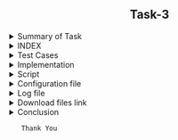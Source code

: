 
<h2 align="center">Task-3</h2>

<details>
  <summary> Summary of Task </summary>
  <ul>
    <br>
    <li> Write a script in Shell.</li>
    <li> This script has been used to download 2 google sheets. </li>
    <li> Both of those Google sheets will have the formate csv file. </li>
    <li> Only the name, Average and Sum columns and their values should be printed. </li>
  </ul>
</details>

<details>
<summary> INDEX </summary>
  <ul>
    <br>
    <li> Test cases</li>
    <li> Implementation </li>
    <li> Script </li>
    <li> Configuration File </li>
    <li> Log file </li>
    <li> download files link  </li>
    <li> Conclusion </li>
  </ul>
  </details>

<details>
  <summary> Test Cases </summary>
  
|S.NO|Test Cases|Test Case Description|Expected Result|Test Status|Output|
|:----:|:-----:|:-----:|:-----:|:-----:|:----:|
|1|**Published Url** |First of all, i used publish to the web option to publish a spreadsheet link and select the .csv format |Url should be published|**PASS** |![webpubleshed](https://user-images.githubusercontent.com/82143335/117056330-d26c8300-ad39-11eb-8232-a9609f1167f8.PNG)|
|2|**The path of commands  is declared in Variable** |I declared the path of commands in variables in the configuration file which i used in my script file. |Path of command should be declare in the variable |**PASS** |![variables](https://user-images.githubusercontent.com/82143335/117057021-95ed5700-ad3a-11eb-9253-faa5df8ca109.PNG)|
|3|**Google spread sheet downloaded in CSV format** |I used wget with -q option with url of the google spread sheet to download in csv format -q option is used for silently downloaded <br/> I used this $WGET $WGETOPT1 $MYURL01 and $MYURL02 the value of these variable extracting from the configuration file |Google spreadsheet in csv format should be downloaded |**PASS** | ![csv formate](https://user-images.githubusercontent.com/82143335/117057486-24fa6f00-ad3b-11eb-8236-6796b3b96303.PNG) |
|4|**Rename downloaded file**|I rename the file   by using mv command  <br/> I used this $MV $OLDFILENAME1 $NEWFILENAME1  the value of these variable extracted from the configuration file |Files should be renamed|**PASS**
|5 |**Rename downloaded file** |I rename the file by using mv command  <br/> I used this $MV $OLDFILENAME2 $NEWFILENAME2 the value of these variable extracted from the configuration file |Files should be renamed|**PASS** 
|6 |**DISPLAY THE OUTPUT using configuration file** | I used the source of configuration file in the script and run the script  <br/> I used  this to extract the required column (awk -F "," '{print "Name :",$name1, "\n", "Sum :",$average1* m "\n", "Average :",$average1, "\n"}') |Script should be run and display the output |**PASS** | ![output](https://user-images.githubusercontent.com/82143335/117057924-a6ea9800-ad3b-11eb-8577-5bfdddeadd6a.PNG) |
|7 |**Adding the column at the top of the spreadsheet** |When i add add a column from the top to my google spreadsheet,it shows in the csv file |--|**PASS**|--|
|8 |**On updating a value below in the spreadsheet** |When i add a value from below in the spreadsheet,it shows in my output. |Output should be updated |**PASS** | |
|9 |**log file** |when script run all logs genrate in log file |log should be genrated successfully in log file |**pass** |![log](https://user-images.githubusercontent.com/82143335/117058350-25473a00-ad3c-11eb-97a4-e4acc19efe6b.PNG)|

  
  </details>
  
  <details>
  <summary> Implementation </summary>
  
In this script, first of all I used publish to the web option to copy the link to the spreadsheet. into the csv format
After that  downloaded the link of the spreadsheet using the wget command and rename the download file with the mv command.
Then I got the required output from awk command.
  
  </details>
  
  <details>
  <summary> Script </summary>
  !/bin/bash
#Here the exact column Intern Name is found.
  
#Here $CAT is used to show the contents of a file.

#GREP is used to find the row with a specific name.

#-i is used to find letters whether the letter is in upercase or in lowercase.

#Here tr command is used to translate and delete characters.

#Here wc -c command is used to count commas.

#Here wget command is used to download spreadsheet 1 with the help of url

#Here mv command is used to rename the file

#Here the exact column Average is found.

#Here $CAT is used to show the contents of a file.

#GREP is used to find the row with a specific name.

#-i is used to find letters whether the letter is in upercase or in lowercase.

#Here tr command is used to translate and delete characters.

#Here wc -c command is used to count commas.

#Here $ cat is used to show the contents of a file.

#$TAIL -n + 4 is used to not show the beginning 4 line of the file.

#$AWK is used to extract the required column and print the Name Sum and Average.

name=shweta

source /home/shweta/task3/script3.conf

if [ $URL111 = $name ]

then

$ECHO "This error for sheet 1"

else

echo "==================My first sheet output===================" 
#$ECHO "==================My first sheet output===================" > $log

        $WGET $WGETOPT1 $URL111

#$ECHO "$(date) $pwd [wget command] download sheet1 csv file using wget command $WGET $OPTION1 $URL111" >> "$log"

$MV $OLDFILENAME1 $NEWFILENAME1

#$ECHO "$(date) $pwd [mv command] download sheet1 csv file using mv command $MV $OLDFILENAME1 $NEWFILENAME1" >> "$log"

#The below command shows the total number of commas.
#a1=$($CAT $NEWFILENAME1 | $GREP -i  NAME | $AWK -F "Intern Name" '{print $1}' | $TR -cd , | $WC -c)
a1=$($CAT $NEWFILENAME1 | $GREP $GREPOPT1 $COLUMNFORNAME | $AWK $AWKOPT1 "$COLUMNFORINTERNNAME" '{print $1}' | $TR $TROPT1 , | $WC $WCOPT1)
#$ECHO "$(date) $pwd [count comma for intername] download sheet1 csv file using this command $a1" >> "$log"


b1=1
#$ECHO "$(date) $pwd [add 1 for intername] download sheet1 csv file using this command $b1" >> "$log"

c1=$((a1+b1))

#$ECHO "$(date) $pwd [total commas for intername] download sheet1 csv file using this command $c1" >> "$log"


#$ECHO "commas after adding 1 in intern name $c1"

#The below command shows the total number of commas.

#d1=$($CAT $NEWFILENAME1 | $GREP -i  average | $AWK -F "Average" '{print $1}'|$TR -cd , | $WC -c)

d1=$($CAT $NEWFILENAME1 | $GREP $GREPOPT1 $COLUMNFORAVERAGE | $AWK $AWKOPT1 "$COLUMNFORAVERAGE" '{print $1}' | $TR $TROPT1 , | $WC $WCOPT1)

#$ECHO "$(date) $pwd [count comma for Average] download sheet1 csv file using this command $a1" >> "$log"

e1=1

#$ECHO "$(date) $pwd [add 1 for Average] download sheet1 csv file using this command $b1" >> "$log"

     f1=$((d1+e1))

#$ECHO "$(date) $pwd [total commas for Average ] download sheet1 csv file using this command $c1" >> "$log"

#============================================================================================================================

#sum  is used to store the value of total no of commas in row of specific name

sum=`$CAT $NEWFILENAME1 |$GREP $GREPOPT1 $COLUMNFORPUNCTUALITY | $TR $TROPT1 , | $WC $WCOPT1`

#$ECHO "$(date) $PWD [value of total no of commas in a row] $sum" >> "$LOG" #storing logs in the specified file

#total is used to store the value of total commas minus 2 commas

minus=2

TOTAL=`expr $sum - $minus`

$ECHO "multiply value $TOTAL"


#$ECHO "commas after adding 1 in average $f1"
#=======================================================================================================================================#


#cat result99.csv | tail -n+4 | awk -F "," '{print "Name : ",$name1, "\n", "SUM : ",$average1*8 "\n", "Avg : ",$average1, "\n"}' 

name1=$c1 average1=$f1 x=$valxue1

$CAT $NEWFILENAME1 | tail -n+4 | awk -F "," '{print "Name : ",$name1, "\n", "SUM : ",$average1*x "\n", "Avg : ",$average1, "\n"}' 

name1=$c1 average1=$f1 x=$TOTAL

#$ECHO "$(date) $pwd"[output for sheet 1] successfully print sheet1 the required output >> "$log"


fi

###############################################################################################

if [ $URL222 = $name ]

then

$ECHO "This error for sheet 2"

else
     echo "==================My Second sheet output===================" 
#$ECHO "==================My Second sheet output===================" > $log

$WGET $WGETOPT1 $URL222

#$ECHO "$(date) $pwd [wget command] download sheet1 csv file using wget command $WGET $OPTION1 $URL111" >> "$log"

$MV $OLDFILENAME2 $NEWFILENAME2

#$ECHO "$(date) $pwd [mv command] download sheet1 csv file using mv command $MV $OLDFILENAME1 $NEWFILENAME1" >> "$log"


#a1=$($CAT $NEWFILENAME2 | $GREP -i  NAME | $AWK -F "Intern Name" '{print $1}' | $TR -cd , | $WC -c)

a11=$($CAT $NEWFILENAME2 | $GREP $GREPOPT1 $COLUMNFORNAME | $AWK $AWKOPT1 "$COLUMNFORINTERNNAME" '{print $1}' | $TR $TROPT1 , | $WC $WCOPT1)

#$ECHO "$(date) $pwd [count comma for intername] download sheet1 csv file using this command $a1" >> "$log"


b11=1

#$ECHO "$(date) $pwd [add 1 for intername] download sheet1 csv file using this command $b1" >> "$log"

c11=$((a11+b11))

#$ECHO "$(date) $pwd [total commas for intername] download sheet1 csv file using this command $c1" >> "$log"


#$ECHO "commas after adding 1 in intern name $c1"

#d1=$($CAT $NEWFILENAME1 | $GREP -i  average | $AWK -F "Average" '{print $1}'|$TR -cd , | $WC -c)

d11=$($CAT $NEWFILENAME2 | $GREP $GREPOPT1 $COLUMNFORAVERAGE | $AWK $AWKOPT1 "$COLUMNFORAVERAGE" '{print $1}' | $TR $TROPT1 , | $WC $WCOPT1)

#$ECHO "$(date) $pwd [count comma for Average] download sheet1 csv file using this command $a1" >> "$log"

e11=1

#$ECHO "$(date) $pwd [add 1 for Average] download sheet1 csv file using this command $b1" >> "$log"

f11=$((d11+e11))

#$ECHO "$(date) $pwd [total commas for Average ] download sheet1 csv file using this command $c1" >> "$log"



#$ECHO "commas after adding 1 in average $f1"

#======================================================================================================================================#
#sum  is used to store the value of total no of commas in row of specific name

sum=`$CAT $NEWFILENAME2 |$GREP $GREPOPT1 $COLUMNFORPUNCTUALITY | $TR $TROPT1 , | $WC $WCOPT1`

#$ECHO "$(date) $PWD [value of total no of commas in a row] $sum" >> "$LOG" #storing logs in the specified file

#total is used to store the value of total commas minus 2 commas

minus=2

TOTAL1=`expr $sum - $minus`

$ECHO "multiply value $TOTAL1"

#=======================================================================================================================================#

#cat result99.csv | tail -n+4 | awk -F "," '{print "Name : ",$name1, "\n", "SUM : ",$average1*8 "\n", "Avg : ",$average1, "\n"}' name1=$c1 average1=$f1 x=$valxue1

$CAT $NEWFILENAME2 | tail -n+4 | awk -F "," '{print "Name : ",$name1, "\n", "SUM : ",$average1*y "\n", "Avg : ",$average1, "\n"}' name1=$c11 average1=$f11 y=$TOTAL1

#$ECHO "$(date) $pwd"[output for sheet 1] successfully print sheet1 the required output >> "$log"


fi
                                                                                                                                                                                                                                    
  </details>
  
 <details>
  <summary> Configuration file </summary>
  
configuration file 

MV=/usr/bin/mv

CP=/usr/bin/cat

WGET=/usr/bin/wget

CAT=/usr/bin/cat

AWK=/usr/bin/awk

TAIL=/usr/bin/tail

TR=/usr/bin/tr

WC=/usr/bin/wc

GREP=/usr/bin/grep

ECHO=/usr/bin/echo

#wget command is a Linux command line utility that helps us to download the files from the web.

#echo command in linux is used to display line of text/stringon terminal.

#mv command renames a file or folder and moves a group of files to a different directory

#cat command allows us to create single or multiple files, view contain of file, concatenate files and redirect output in terminal or files.

#awk command searches files for text containing a pattern. When a line or text matches, awk performs a specific action on that line/text.

#tail commandprint the last N number of data of the given input.

#tr is a command for translating or deleting characters.

#The grep command in unix or linux system is used to print the lines that match a given pattern.

#wc Command in Linux Count Number of Lines, Words, and Character.

#pwd command prints the path of the working directory

#cp command is used to copy files or group of files or directory.

#date command is used to display the system date and time.

#wget command option

#The download output is not visible so -q is used

#tr command option

#-cd option used for delete the character.

#wc command option

#-c is used ko count the character

#grep command option

#-i option used for displays both uppercase and lowercase results.

#awk command option

#-F used for the input field separator.
                                                                                                                            1,1           
URL111=https://docs.google.com/spreadsheets/d/e/2PACX-1vQjSvAMnKpqXy4p1ZCwoBl3OT4YAC3V8p-YKnciBTuPg-GDlVTJkCRNxYQqG_V99d7r6qTYL8OVrW2E/pub?output=csv

URL222=https://docs.google.com/spreadsheets/d/e/2PACX-1vRpppfbIt8hE4xJYHJrvUFtDN22PotSOgvmKjYluc5sm97RBw6cOmuWSxpaiiiWp1pGthVTJqQ_egkE/pub?output=csv

WGETOPT1=-q

GREPOPT1=-i

AWKOPT1=-F

TROPT1=-cd

WCOPT1=-c

OLDFILENAME1=/home/shweta/task3/"pub?output=csv"

NEWFILENAME1=/home/shweta/task3/sheet1.csv

OLDFILENAME2=/home/shweta/task3/"pub?output=csv"

NEWFILENAME2=/home/shweta/task3/sheet2.csv

COLUMNFORNAME=name

COLUMNFORINTERNNAME=Intern

COLUMNFORAVERAGE=Average

COLUMNFORPUNCTUALITY=punctuality

#this is the path of log file

log=/home/shweta/task3/file.log
  
  </details>

<details>
<summary> Log file </summary>
  </details>
  <details>
  <summary> Download files link</summary>
  URL111=https://docs.google.com/spreadsheets/d/e/2PACX-1vQjSvAMnKpqXy4p1ZCwoBl3OT4YAC3V8p-YKnciBTuPg-GDlVTJkCRNxYQqG_V99d7r6qTYL8OVrW2E/pub?output=csv
  
#URL222=https://docs.google.com/spreadsheets/d/e/2PACX-1vRpppfbIt8hE4xJYHJrvUFtDN22PotSOgvmKjYluc5sm97RBw6cOmuWSxpaiiiWp1pGthVTJqQ_egkE/pub?output=csv
  </details>
  <details>
   <summary> Conclusion</summary>
  I want to share this when i worked in this script.So i got to learn many new things and this script was working right
  </details>
  
  ```
     Thank You
```
